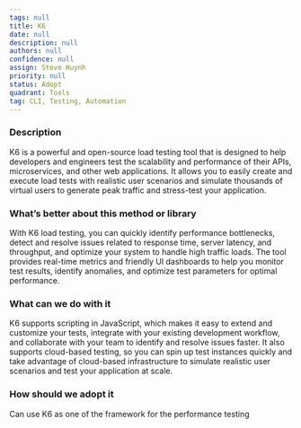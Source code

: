 ```yaml
---
tags: null
title: K6
date: null
description: null
authors: null
confidence: null
assign: Steve Huynh
priority: null
status: Adopt
quadrant: Tools
tag: CLI, Testing, Automation
---
```


<!-- table_of_contents 33716ce5-2e6d-4369-be1c-12f7c89d46b7 -->

### Description

K6 is a powerful and open-source load testing tool that is designed to help developers and engineers test the scalability and performance of their APIs, microservices, and other web applications. It allows you to easily create and execute load tests with realistic user scenarios and simulate thousands of virtual users to generate peak traffic and stress-test your application.

### What’s better about this method or library

With K6 load testing, you can quickly identify performance bottlenecks, detect and resolve issues related to response time, server latency, and throughput, and optimize your system to handle high traffic loads. The tool provides real-time metrics and friendly UI dashboards to help you monitor test results, identify anomalies, and optimize test parameters for optimal performance.

### What can we do with it

K6 supports scripting in JavaScript, which makes it easy to extend and customize your tests, integrate with your existing development workflow, and collaborate with your team to identify and resolve issues faster. It also supports cloud-based testing, so you can spin up test instances quickly and take advantage of cloud-based infrastructure to simulate realistic user scenarios and test your application at scale.

### How should we adopt it

Can use K6 as one of the framework for the performance testing

<!-- child_database 9426be5e-dc1d-4095-92c6-362158a144ba -->
